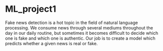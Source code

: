 # ML_project1
Fake news detection is a hot topic in the field of natural language processing. We consume news through several mediums throughout the day in our daily routine, but sometimes it becomes difficult to decide which one is fake and which one is authentic. Our job is to create a model which predicts whether a given news is real or fake.
